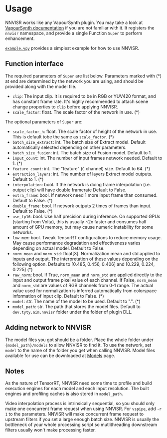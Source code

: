 # Usage

NNVISR works like any VapourSynth plugin. You may take a look at
[VapourSynth documentation](http://vapoursynth.com/doc/introduction.html)
if you are not familiar with it.
It registers the `nnvisr` namespace, and provide a single Function `Super`
to perform enhancement.

[`example.vpy`](https://github.com/tongyuantongyu/vs-NNVISR/blob/main/)
provides a simplest example for how to use NNVISR.

## Function interface

The required parameters of `Super` are list below. Parameters marked with (*)
at end are determined by the network you are using, and should be provided
along with the model file.

- `clip`: The input clip. It is required to be in RGB or YUV420 format, and has
  constant frame rate. It's highly recommended to attach scene change properties 
  to `clip` before applying NNVISR.
- `scale_factor`: float. The scale factor of the network in use. (*)

The optional parameters of `Super` are:
- `scale_factor_h`: float. The scale factor of height of the network in use.
  This is default tobe the same as `scale_factor`. (*)
- `batch_size_extract`: int. The batch size of Extract model. Default automatically
  selected depending on other parameters.
- `batch_size_fusion`: int. The batch size of Fusion model. Default to 1.
- `input_count`: int. The number of input frames network needed. Default to 1. (*)
- `feature_count`: int. The "feature" (`C` channel) size. Default to 64. (*)
- `extraction_layers`: int. The number of layers Extract model outputs. Default to 1. (*)
- `interpolation`: bool. If the network is doing frame interpolation
  (i.e. output clip) will have double framerate Default to False.
- `extra_frame`: bool. If network need 1 more input frame than consumed.
  Default to False. (*)
- `double_frame`: bool. If network outputs 2 times of frames than input.
  Default to False. (*)
- `use_fp16`: bool. Use half precision during inference. On supported GPUs
  (starting from Volta), this is usually ~2x faster and consumes half
  amount of GPU memory, but may cause numeric instability for some
  networks.
- `low_mem`: bool. Tweak TensorRT configurations to reduce memory usage.
  May cause performance degradation and effectiveness varies depending on
  actual model. Default to False.
- `norm_mean` and `norm_std`: float[3]. Normalization mean and std applied
  to inputs and output. The interpretation of these values depending on the
  following option. Defaults to [0.485, 0.456, 0.406] and [0.229, 0.224, 0.225] (*)
- `raw_norm`; bool. If True, `norm_mean` and `norm_std` are applied directly
  to the input and output frame pixel value of each channel.
  If False, `norm_mean` and `norm_std` are values of RGB channels from
  0-1 range. The actual value used for normalization is inferred automatically
  from colorspace information of input clip. Default to False. (*)
- `model`: str. The name of the model to be used. Default to ".". (*)
- `model_path`: str. The path that stores the model files.
  Default to `dev.tyty.aim.nnvisr` folder under the folder of plugin
  DLL.

## Adding network to NNVISR

The model files you got should be a folder. Place the whole folder
under `{model_path}/models` to allow NNVISR to find it. To use the network,
set `model` to the name of the folder you get when calling NNVISR.
Model files available for use can be downloaded at
[Models](https://github.com/tongyuantongyu/vs-NNVISR/blob/main/docs/models.md) page.

## Notes

As the nature of TensorRT, NNVISR need some time to profile and build
execution engines for each model and each input resolution.
The built engines and profiling caches is also stored in `model_path`.

Video interpolation process is intrinsically sequential, so you should
only make one concurrent frame request when using NNVISR.
For `vspipe`, add `-r 1` to the parameters. NNVISR will make concurrent
frame request to upstream filters if you set a large enough batch size.
NNVISR is usually the bottleneck of your whole processing script so
mutlithreading downstream filters usually won't make processing faster.
